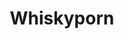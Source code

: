 ---
title: Whiskyporn
crosslinks:
- Scotch
- whiskey
- whiskyinventory
- ScotchSwap
- worldwhisky
- cognac
- pdxwhisky
- whiskyeurope
- pitchforkemporium
- Houseporn
- rum
- HighQualityGifs
- DIY
- weeniehutjr
- highqualitygifs
- WhiskeyReviews
- vintageaudio
- dcwhisky
---
